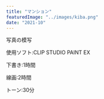 ```yaml
---
title: "マンション"
featuredImage: "../images/kiba.png"
date: "2021-10"
---
```


写真の模写

使用ソフト:CLIP STUDIO PAINT EX

下書き:1時間

線画:2時間

トーン:30分
